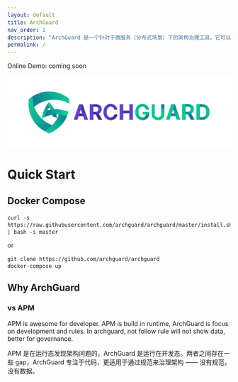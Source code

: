 ```yaml
---
layout: default
title: ArchGuard
nav_order: 1
description: "ArchGuard 是一个针对于微服务（分布式场景）下的架构治理工具。它可以在开发过程中，帮助架构师、开发人员分析系统间的远程服务依赖情况、数据库依赖、API 依赖等。并根据一些架构治理模型，对现有系统提出改进建议。"
permalink: /
---
```


Online Demo: coming soon

![Logo](/assets/images/logo.png)

# Quick Start

## Docker Compose

```
curl -s https://raw.githubusercontent.com/archguard/archguard/master/install.sh | bash -s master 
```

or

```
git clone https://github.com/archguard/archguard
docker-compose up
```

## Why ArchGuard

### vs APM

APM is awesome for developer. APM is build in runtime, ArchGuard is focus on development and rules. In archguard, not follow rule will not show data, better for governance.

APM 是在运行态发现架构问题的，ArchGuard 是运行在开发态。两者之间存在一些 gap，ArchGuard 专注于代码，更适用于通过规范来治理架构 —— 没有规范，没有数据。
